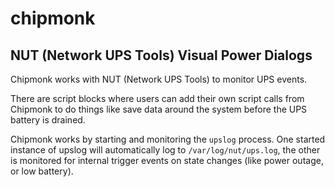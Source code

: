 # chipmonk
## NUT (Network UPS Tools) Visual Power Dialogs

Chipmonk works with NUT (Network UPS Tools) to monitor UPS events.

There are script blocks where users can add their own script calls from Chipmonk to
do things like save data around the system before the UPS battery is drained.

Chipmonk works by starting and monitoring the `upslog` process.  One started instance
of upslog will automatically log to `/var/log/nut/ups.log`, the other is monitored for
internal trigger events on state changes (like power outage, or low battery).
